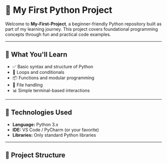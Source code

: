 # 🐍 My First Python Project

Welcome to **My-First-Project**, a beginner-friendly Python repository built as part of my learning journey. This project covers foundational programming concepts through fun and practical code examples.

---

## 🧠 What You'll Learn

- ✅ Basic syntax and structure of Python
- 🔁 Loops and conditionals
- 📦 Functions and modular programming
- 📄 File handling
- 📊 Simple terminal-based interactions

---

## 🚀 Technologies Used

- **Language:** Python 3.x
- **IDE:** VS Code / PyCharm (or your favorite)
- **Libraries:** Only standard Python libraries

---

## 📁 Project Structure

